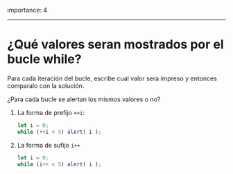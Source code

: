 importance: 4

---

# ¿Qué valores seran mostrados por el bucle while?

Para cada iteración del bucle, escribe cual valor sera impreso y entonces comparalo con la solución.

¿Para cada bucle se alertan los mismos valores o no?

1. La forma de prefijo `++i`:

    ```js
    let i = 0;
    while (++i < 5) alert( i );
    ```
2. La forma de sufijo `i++`

    ```js
    let i = 0;
    while (i++ < 5) alert( i );
    ```
